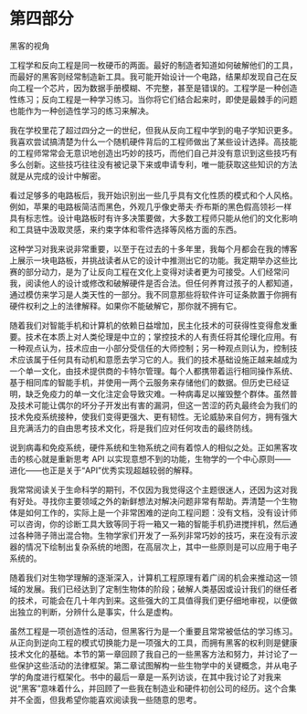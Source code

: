 # 第四部分

黑客的视角

工程学和反向工程是同一枚硬币的两面。最好的制造者知道如何破解他们的工具，而最好的黑客则经常制造新工具。我可能开始设计一个电路，结果却发现自己在反向工程一个芯片，因为数据手册模糊、不完整，甚至是错误的。工程学是一种创造性练习；反向工程是一种学习练习。当你将它们结合起来时，即使是最棘手的问题也能作为一种创造性学习的练习来解决。

我在学校里花了超过四分之一的世纪，但我从反向工程中学到的电子学知识更多。我喜欢尝试搞清楚为什么一个随机硬件背后的工程师做出了某些设计选择。高技能的工程师常常会无意识地创造出巧妙的技巧，而他们自己并没有意识到这些技巧有多么创新。这些技巧往往没有被记录下来或申请专利，唯一能获取这些知识的方法就是从完成的设计中解密。

看过足够多的电路板后，我开始识别出一些几乎具有文化性质的模式和个人风格。例如，苹果的电路板简洁而黑色，外观几乎像史蒂夫·乔布斯的黑色假高领衫一样具有标志性。设计电路板时有许多决策要做，大多数工程师只能从他们的文化影响和工具链中汲取灵感，来约束字体和零件选择等风格方面的东西。

这种学习对我来说非常重要，以至于在过去的十多年里，我每个月都会在我的博客上展示一块电路板，并挑战读者从它的设计中推测出它的功能。我定期举办这些比赛的部分动力，是为了让反向工程在文化上变得对读者更为可接受。人们经常问我，阅读他人的设计或修改和破解硬件是否合法。但任何养育过孩子的人都知道，通过模仿来学习是人类天性的一部分。我不同意那些将软件许可证条款置于你拥有硬件权利之上的法律解释。如果你不能破解它，那你就不拥有它。

随着我们对智能手机和计算机的依赖日益增加，民主化技术的可获得性变得愈发重要。技术在本质上对人类伦理是中立的；掌控技术的人有责任将其伦理化应用。有一种观点认为，技术应由一小部分受信任的大师控制；另一种观点则认为，控制技术应该属于任何具有动机和意愿去学习它的人。我们的技术基础设施正越来越成为一个单一文化，由技术提供商的卡特尔管理。每个人都携带着运行相同操作系统、基于相同库的智能手机，并使用一两个云服务来存储他们的数据。但历史已经证明，缺乏免疫力的单一文化注定会导致灾难。一种病毒足以摧毁整个群体。虽然普及技术可能让偶尔的坏分子开发出有害的漏洞，但这一苦涩的药丸最终会为我们的技术免疫系统接种，使我们变得更强大、更有韧性。无论威胁来自何方，拥有强大且充满活力的自由思考技术文化，将是我们应对任何攻击的最终防线。

说到病毒和免疫系统，硬件系统和生物系统之间有着惊人的相似之处。正如黑客攻击的核心就是重新思考 API 以实现意想不到的功能，生物学的一个中心原则——进化——也正是关于“API”优秀实现超越较弱的解释。

我常常阅读关于生命科学的期刊，不仅因为我觉得这个主题很迷人，还因为这对我有好处。寻找你主要领域之外的新鲜想法对解决问题非常有帮助。弄清楚一个生物体是如何工作的，实际上是一个非常困难的逆向工程问题：没有文档，没有设计师可以咨询，你的诊断工具大致等同于将一箱又一箱的智能手机扔进搅拌机，然后通过各种筛子筛出混合物。生物学家们开发了一系列非常巧妙的技巧，来在没有示波器的情况下绘制出复杂系统的地图，在高层次上，其中一些原则是可以应用于电子系统的。

随着我们对生物学理解的逐渐深入，计算机工程原理有着广阔的机会来推动这一领域的发展。我们已经达到了定制生物体的阶段；破解人类基因或设计我们的继任者的技术，可能会在几十年内到来。这些强大的工具值得我们更仔细地审视，以便做出独立的判断，分辨什么是事实，什么是虚构。

虽然工程是一项创造性的活动，但黑客行为是一个重要且常常被低估的学习练习。从正向到逆向工程的模式切换能力是一项强大的工具，而拥有黑客的权利则是健康技术文化的基础。本节的第一章回顾了我自己的一些黑客方法和努力，并讨论了一些保护这些活动的法律框架。第二章试图解构一些生物学中的关键概念，并从电子学的角度进行框架化。书中的最后一章是一系列访谈，在其中我讨论了对我来说“黑客”意味着什么，并回顾了一些我在制造业和硬件初创公司的经历。这个合集并不全面，但我希望你能喜欢阅读我一些随意的思考。
